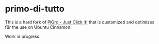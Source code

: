 # primo-di-tutto

This is a hard fork of [PiGro - Just Click It!](https://github.com/actionschnitzel/PiGro-Aid-) that is customized and optimizes für the use on Ubuntu Cinnamon.

Work in progress 
